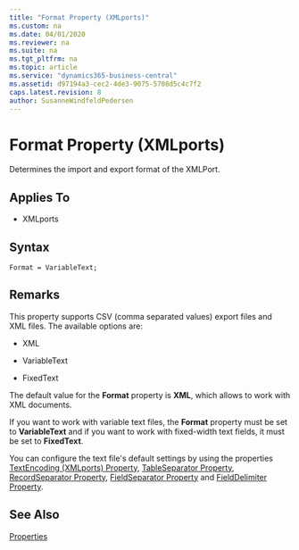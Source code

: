 ```yaml
---
title: "Format Property (XMLports)"
ms.custom: na
ms.date: 04/01/2020
ms.reviewer: na
ms.suite: na
ms.tgt_pltfrm: na
ms.topic: article
ms.service: "dynamics365-business-central"
ms.assetid: d97194a3-cec2-4de3-9075-5708d5c4c7f2
caps.latest.revision: 8
author: SusanneWindfeldPedersen
---
```


# Format Property (XMLports)
Determines the import and export format of the XMLPort.  
  
## Applies To  
  
-   XMLports  

## Syntax
```
Format = VariableText;
```
  
## Remarks  
 This property supports CSV (comma separated values) export files and XML files. The available options are:  
  
-   XML  
  
-   VariableText  
  
-   FixedText  

The default value for the **Format** property is **XML**, which allows to work with XML documents. 

If you want to work with variable text files, the **Format** property must be set to **VariableText** and if you want to work with fixed-width text fields, it must be set to **FixedText**.

You can configure the text file's default settings by using the properties  [TextEncoding (XMLports) Property](devenv-textencoding-property.md), 
[TableSeparator Property](devenv-tableseparator-property.md),
[RecordSeparator Property](devenv-recordseparator-property.md),
[FieldSeparator Property](devenv-fieldseparator-property.md) and
[FieldDelimiter Property](devenv-fielddelimiter-property.md).

## See Also  
 [Properties](devenv-properties.md)